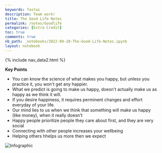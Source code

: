 ```yaml
---
keywords: fastai
description: Team work!
title: The Good Life Notes
permalink: /notes/Goodlife
categories: [Extra Credit]
toc: true
comments: true
nb_path: _notebooks/2022-09-20-The-Good-Life-Notes.ipynb
layout: notebook
---
```


<!--
#################################################
### THIS FILE WAS AUTOGENERATED! DO NOT EDIT! ###
#################################################
# file to edit: _notebooks/2022-09-20-The-Good-Life-Notes.ipynb
-->

<div class="container" id="notebook-container">
        
<div class="cell border-box-sizing text_cell rendered"><div class="inner_cell">
<div class="text_cell_render border-box-sizing rendered_html">
<p>{% include nav_data2.html %}</p>

</div>
</div>
</div>
<div class="cell border-box-sizing text_cell rendered"><div class="inner_cell">
<div class="text_cell_render border-box-sizing rendered_html">
<p><strong>Key Points</strong></p>
<ul>
<li>You can know the science of what makes you happy, but unless you practice it, you won't get any happier.</li>
<li>What we predict is going to make us happy, doesn't actually make us as happy as we think it will.</li>
<li>If you desire happiness, it requires perminent changes and effort everyday of your life.</li>
<li>Our mind lies to us when we think that something will make us happy (like money), when it really doesn't</li>
<li>Happy people prioritize people they care about first, and they are very social</li>
<li>Connecting with other people increases your wellbeing</li>
<li>Helping others hhelps us more then we expect</li>
</ul>

</div>
</div>
</div>
<div class="cell border-box-sizing text_cell rendered"><div class="inner_cell">
<div class="text_cell_render border-box-sizing rendered_html">
<p><img src="https://www48.online-convert.com/dl/web7/download-file/44011846-c734-43f7-a20f-17c796d66565/2022-09-20%20%281%29.png" alt="Infographic"></p>

</div>
</div>
</div>
</div>
 

